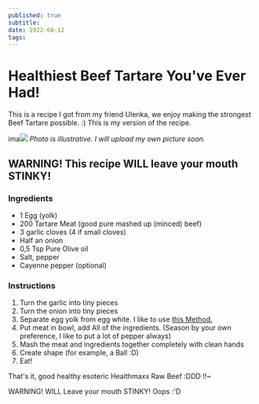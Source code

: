 ```yaml
---
published: true
subtitle:
date: 2022-08-12
tags:
---
```


# Healthiest Beef Tartare You've Ever Had!

This is a recipe I got from my friend Ulenka, we enjoy making the strongest Beef Tartare possible. :) This is my version of the recipe.

ima![](/images/beeftartare.png)
*Photo is illustrative. I will upload my own picture soon.*

## WARNING! This recipe WILL leave your mouth STINKY!

### Ingredients

* 1 Egg (yolk)
* 200 Tartare Meat (good pure mashed up (minced) beef)
* 3 garlic cloves (4 if small cloves)
* Half an onion
* 0,5 Tsp Pure Olive oil
* Salt, pepper
* Cayenne pepper (optional)

### Instructions

1. Turn the garlic into tiny pieces
2. Turn the onion into tiny pieces
3. Separate egg yolk from egg white. I like to use [this Method.](https://www.youtube.com/watch?v=yAGX-54iR30)
4. Put meat in bowl, add All of the ingredients. (Season by your own preference, I like to put a lot of pepper always)
5. Mash the meat and ingredients together completely with clean hands
6. Create shape (for example, a Ball :D)
7. Eat!

That's it, good healthy esoteric Healthmaxx Raw Beef :DDD !!~

WARNING! WILL Leave your mouth STINKY! Oops :'D
